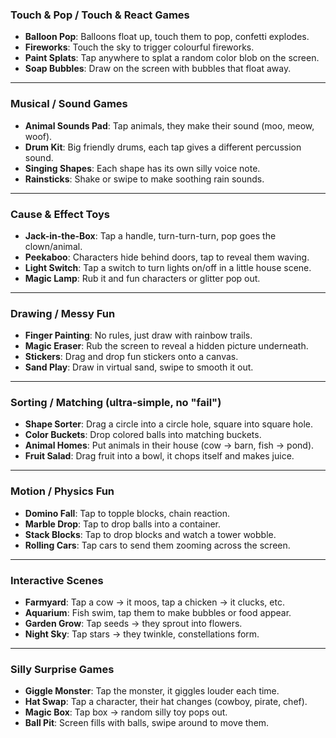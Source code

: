 

### **Touch & Pop / Touch & React Games**

* **Balloon Pop**: Balloons float up, touch them to pop, confetti explodes.
* **Fireworks**: Touch the sky to trigger colourful fireworks.
* **Paint Splats**: Tap anywhere to splat a random color blob on the screen.
* **Soap Bubbles**: Draw on the screen with bubbles that float away.

---

### **Musical / Sound Games**

* **Animal Sounds Pad**: Tap animals, they make their sound (moo, meow, woof).
* **Drum Kit**: Big friendly drums, each tap gives a different percussion sound.
* **Singing Shapes**: Each shape has its own silly voice note.
* **Rainsticks**: Shake or swipe to make soothing rain sounds.

---

### **Cause & Effect Toys**

* **Jack-in-the-Box**: Tap a handle, turn-turn-turn, pop goes the clown/animal.
* **Peekaboo**: Characters hide behind doors, tap to reveal them waving.
* **Light Switch**: Tap a switch to turn lights on/off in a little house scene.
* **Magic Lamp**: Rub it and fun characters or glitter pop out.

---

### **Drawing / Messy Fun**

* **Finger Painting**: No rules, just draw with rainbow trails.
* **Magic Eraser**: Rub the screen to reveal a hidden picture underneath.
* **Stickers**: Drag and drop fun stickers onto a canvas.
* **Sand Play**: Draw in virtual sand, swipe to smooth it out.

---

### **Sorting / Matching (ultra-simple, no "fail")**

* **Shape Sorter**: Drag a circle into a circle hole, square into square hole.
* **Color Buckets**: Drop colored balls into matching buckets.
* **Animal Homes**: Put animals in their house (cow → barn, fish → pond).
* **Fruit Salad**: Drag fruit into a bowl, it chops itself and makes juice.

---

### **Motion / Physics Fun**

* **Domino Fall**: Tap to topple blocks, chain reaction.
* **Marble Drop**: Tap to drop balls into a container.
* **Stack Blocks**: Tap to drop blocks and watch a tower wobble.
* **Rolling Cars**: Tap cars to send them zooming across the screen.

---

### **Interactive Scenes**

* **Farmyard**: Tap a cow → it moos, tap a chicken → it clucks, etc.
* **Aquarium**: Fish swim, tap them to make bubbles or food appear.
* **Garden Grow**: Tap seeds → they sprout into flowers.
* **Night Sky**: Tap stars → they twinkle, constellations form.

---

### **Silly Surprise Games**

* **Giggle Monster**: Tap the monster, it giggles louder each time.
* **Hat Swap**: Tap a character, their hat changes (cowboy, pirate, chef).
* **Magic Box**: Tap box → random silly toy pops out.
* **Ball Pit**: Screen fills with balls, swipe around to move them.


